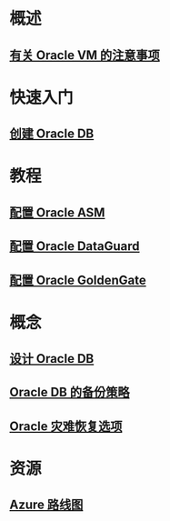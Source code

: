 # 概述
## [有关 Oracle VM 的注意事项](oracle-considerations.md)
# 快速入门
## [创建 Oracle DB](oracle-database-quick-create.md)
# 教程
## [配置 Oracle ASM](configure-oracle-asm.md)
## [配置 Oracle DataGuard](configure-oracle-dataguard.md)
## [配置 Oracle GoldenGate](configure-oracle-golden-gate.md)
# 概念
## [设计 Oracle DB](oracle-design.md)
## [Oracle DB 的备份策略](oracle-backup-recovery.md)
## [Oracle 灾难恢复选项](oracle-disaster-recovery.md)
# 资源
## [Azure 路线图](https://azure.microsoft.com/roadmap/)
